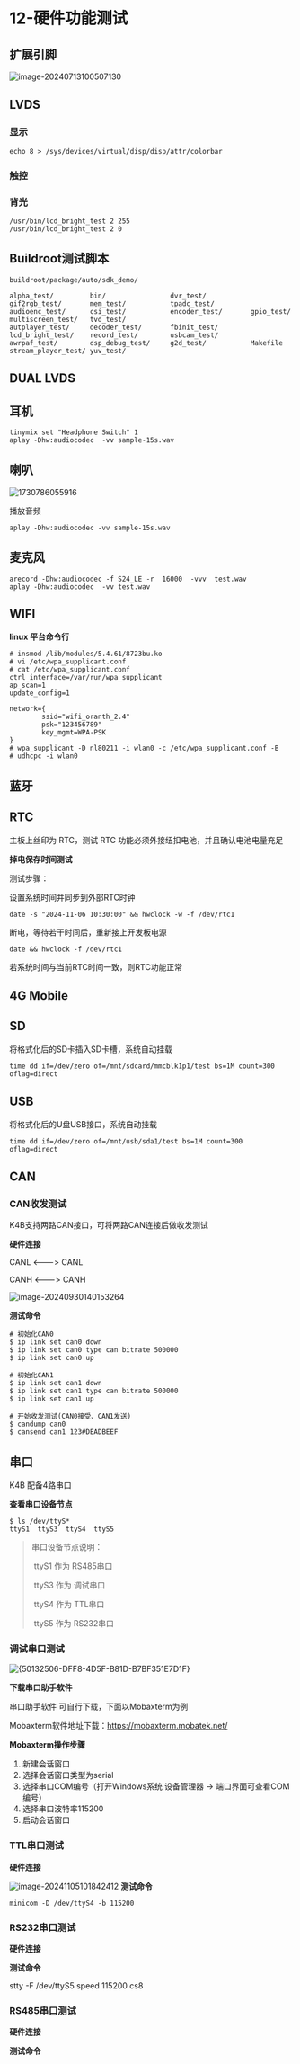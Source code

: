 # 12-硬件功能测试





## 扩展引脚

![image-20240713100507130](http://tanzhtanzh.oss-cn-shenzhen.aliyuncs.com/img/K4B详情页_08.jpg)

## LVDS

### 显示
```
echo 8 > /sys/devices/virtual/disp/disp/attr/colorbar
```
### 触控




### 背光

```
/usr/bin/lcd_bright_test 2 255
/usr/bin/lcd_bright_test 2 0
```



## Buildroot测试脚本

```
buildroot/package/auto/sdk_demo/

alpha_test/         bin/                dvr_test/           gif2rgb_test/       mem_test/           tpadc_test/         
audioenc_test/      csi_test/           encoder_test/       gpio_test/          multiscreen_test/   tvd_test/           
autplayer_test/     decoder_test/       fbinit_test/        lcd_bright_test/    record_test/        usbcam_test/        
awrpaf_test/        dsp_debug_test/     g2d_test/           Makefile            stream_player_test/ yuv_test/  
```





## DUAL LVDS





## 耳机

``` 
tinymix set "Headphone Switch" 1
aplay -Dhw:audiocodec  -vv sample-15s.wav
```





## 喇叭

![1730786055916](http://tanzhtanzh.oss-cn-shenzhen.aliyuncs.com/img/1730786055916.png)

播放音频

```
aplay -Dhw:audiocodec -vv sample-15s.wav
```



## 麦克风

``` 
arecord -Dhw:audiocodec -f S24_LE -r  16000  -vvv  test.wav
aplay -Dhw:audiocodec  -vv test.wav
```



## WIFI

**linux 平台命令行**

```shell
# insmod /lib/modules/5.4.61/8723bu.ko
# vi /etc/wpa_supplicant.conf
# cat /etc/wpa_supplicant.conf
ctrl_interface=/var/run/wpa_supplicant
ap_scan=1
update_config=1

network={
        ssid="wifi_oranth_2.4"
        psk="123456789"
        key_mgmt=WPA-PSK
}
# wpa_supplicant -D nl80211 -i wlan0 -c /etc/wpa_supplicant.conf -B
# udhcpc -i wlan0
```



## 蓝牙







## RTC

主板上丝印为 RTC，测试 RTC 功能必须外接纽扣电池，并且确认电池电量充足

**掉电保存时间测试**

测试步骤：

设置系统时间并同步到外部RTC时钟

``` 
date -s "2024-11-06 10:30:00" && hwclock -w -f /dev/rtc1
```

断电，等待若干时间后，重新接上开发板电源

``` 
date && hwclock -f /dev/rtc1 
```

若系统时间与当前RTC时间一致，则RTC功能正常





## 4G Mobile



## SD

将格式化后的SD卡插入SD卡槽，系统自动挂载

``` 
time dd if=/dev/zero of=/mnt/sdcard/mmcblk1p1/test bs=1M count=300 oflag=direct
```

## USB

将格式化后的U盘USB接口，系统自动挂载
``` 
time dd if=/dev/zero of=/mnt/usb/sda1/test bs=1M count=300 oflag=direct
```


## CAN

### CAN收发测试

K4B支持两路CAN接口，可将两路CAN连接后做收发测试

**硬件连接**

CANL <---> CANL

CANH <---> CANH

![image-20240930140153264](http://tanzhtanzh.oss-cn-shenzhen.aliyuncs.com/img/image-20240930140153264.png)



**测试命令**

```
# 初始化CAN0
$ ip link set can0 down
$ ip link set can0 type can bitrate 500000
$ ip link set can0 up

# 初始化CAN1
$ ip link set can1 down
$ ip link set can1 type can bitrate 500000
$ ip link set can1 up

# 开始收发测试(CAN0接受、CAN1发送)
$ candump can0
$ cansend can1 123#DEADBEEF
```





## 串口

K4B 配备4路串口

**查看串口设备节点**

```
$ ls /dev/ttyS*
ttyS1  ttyS3  ttyS4  ttyS5
```

> 串口设备节点说明：
>
> ​	ttyS1 作为 RS485串口
>
> ​	ttyS3 作为 调试串口
>
> ​	ttyS4 作为 TTL串口
>
> ​	ttyS5 作为 RS232串口



### 调试串口测试

![{50132506-DFF8-4D5F-B81D-B7BF351E7D1F}](http://tanzhtanzh.oss-cn-shenzhen.aliyuncs.com/img/{50132506-DFF8-4D5F-B81D-B7BF351E7D1F}.png)

**下载串口助手软件**

串口助手软件 可自行下载，下面以Mobaxterm为例

Mobaxterm软件地址下载：https://mobaxterm.mobatek.net/

**Mobaxterm操作步骤**

1. 新建会话窗口
2. 选择会话窗口类型为serial
3. 选择串口COM编号（打开Windows系统 设备管理器 -> 端口界面可查看COM编号）
4. 选择串口波特率115200
5. 启动会话窗口


### TTL串口测试

**硬件连接**

![image-20241105101842412](http://tanzhtanzh.oss-cn-shenzhen.aliyuncs.com/img/image-20241105101842412.png)
**测试命令**

``` 
minicom -D /dev/ttyS4 -b 115200
```


### RS232串口测试

**硬件连接**





**测试命令**

stty -F /dev/ttyS5 speed 115200 cs8



### RS485串口测试

**硬件连接**





**测试命令**



